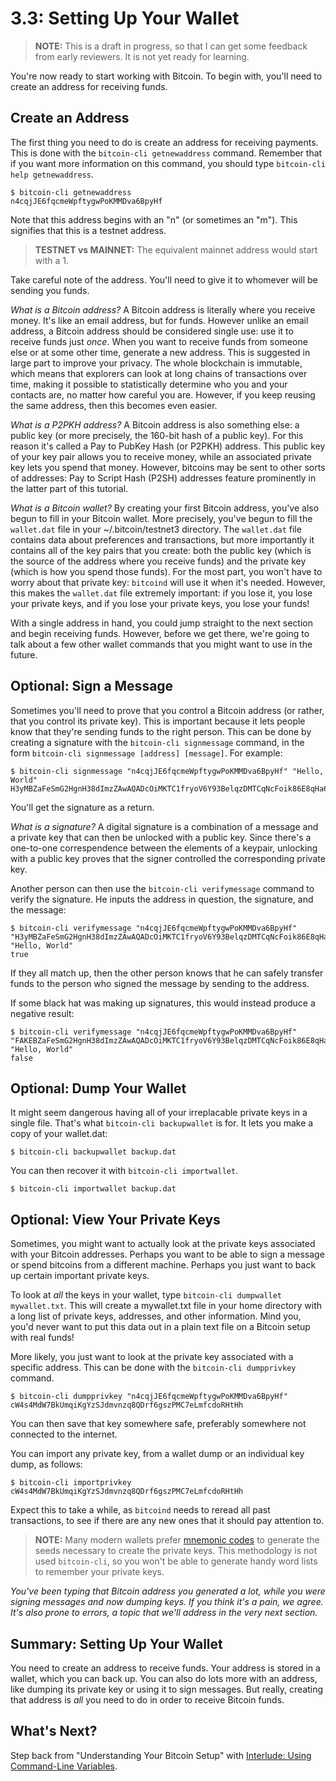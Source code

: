 # 3.3: Setting Up Your Wallet

> **NOTE:** This is a draft in progress, so that I can get some feedback from early reviewers. It is not yet ready for learning.

You're now ready to start working with Bitcoin. To begin with, you'll need to create an address for receiving funds.

## Create an Address

The first thing you need to do is create an address for receiving payments. This is done with the `bitcoin-cli getnewaddress` command. Remember that if you want more information on this command, you should type `bitcoin-cli help getnewaddress`.
```
$ bitcoin-cli getnewaddress
n4cqjJE6fqcmeWpftygwPoKMMDva6BpyHf
```
Note that this address begins with an "n" (or sometimes an "m"). This signifies that this is a testnet address. 

> **TESTNET vs MAINNET:** The equivalent mainnet address would start with a 1.

Take careful note of the address. You'll need to give it to whomever will be sending you funds.

_What is a Bitcoin address?_ A Bitcoin address is literally where you receive money. It's like an email address, but for funds. However unlike an email address, a Bitcoin address should be considered single use: use it to receive funds just _once_. When you want to receive funds from someone else or at some other time, generate a new address. This is suggested in large part to improve your privacy. The whole blockchain is immutable, which means that explorers can look at long chains of transactions over time, making it possible to statistically determine who you and your contacts are, no matter how careful you are. However, if you keep reusing the same address, then this becomes even easier.

_What is a P2PKH address?_ A Bitcoin address is also something else: a public key (or more precisely, the 160-bit hash of a public key). For this reason it's called a Pay to PubKey Hash (or P2PKH) address. This public key of your key pair allows you to receive money, while an associated private key lets you spend that money. However, bitcoins may be sent to other sorts of addresses: Pay to Script Hash (P2SH) addresses feature prominently in the latter part of this tutorial.

_What is a Bitcoin wallet?_ By creating your first Bitcoin address, you've also begun to fill in your Bitcoin wallet. More precisely, you've begun to fill the `wallet.dat` file in your ~/.bitcoin/testnet3 directory. The `wallet.dat` file contains data about preferences and transactions, but more importantly it contains all of the key pairs that you create: both the public key (which is the source of the address where you receive funds) and the private key (which is how you spend those funds). For the most part, you won't have to worry about that private key: `bitcoind` will use it when it's needed. However, this makes the `wallet.dat` file extremely important: if you lose it, you lose your private keys, and if you lose your private keys, you lose your funds!

With a single address in hand, you could jump straight to the next section and begin receiving funds. However, before we get there, we're going to talk about a few other wallet commands that you might want to use in the future.

## Optional: Sign a Message

Sometimes you'll need to prove that you control a Bitcoin address (or rather, that you control its private key). This is important because it lets people know that they're sending funds to the right person. This can be done by creating a signature with the `bitcoin-cli signmessage` command, in the form `bitcoin-cli signmessage [address] [message]`. For example:
```
$ bitcoin-cli signmessage "n4cqjJE6fqcmeWpftygwPoKMMDva6BpyHf" "Hello, World"
H3yMBZaFeSmG2HgnH38dImzZAwAQADcOiMKTC1fryoV6Y93BelqzDMTCqNcFoik86E8qHa6o3FCmTsxWD7Wa5YY=
```
You'll get the signature as a return.

_What is a signature?_ A digital signature is a combination of a message and a private key that can then be unlocked with a public key. Since there's a one-to-one correspendence between the elements of a keypair, unlocking with a public key proves that the signer controlled the corresponding private key. 

Another person can then use the `bitcoin-cli verifymessage` command to verify the signature. He inputs the address in question, the signature, and the message:
```
$ bitcoin-cli verifymessage "n4cqjJE6fqcmeWpftygwPoKMMDva6BpyHf" "H3yMBZaFeSmG2HgnH38dImzZAwAQADcOiMKTC1fryoV6Y93BelqzDMTCqNcFoik86E8qHa6o3FCmTsxWD7Wa5YY=" "Hello, World"
true
```
If they all match up, then the other person knows that he can safely transfer funds to the person who signed the message by sending to the address.

If some black hat was making up signatures, this would instead produce a negative result:
```
$ bitcoin-cli verifymessage "n4cqjJE6fqcmeWpftygwPoKMMDva6BpyHf" "FAKEBZaFeSmG2HgnH38dImzZAwAQADcOiMKTC1fryoV6Y93BelqzDMTCqNcFoik86E8qHa6o3FCmTsxWD7Wa5YY=" "Hello, World"
false
```

## Optional: Dump Your Wallet

It might seem dangerous having all of your irreplacable private keys in a single file. That's what `bitcoin-cli backupwallet` is for. It lets you make a copy of your wallet.dat:
```
$ bitcoin-cli backupwallet backup.dat
```
You can then recover it with `bitcoin-cli importwallet`.
```
$ bitcoin-cli importwallet backup.dat
```

## Optional: View Your Private Keys

Sometimes, you might want to actually look at the private keys associated with your Bitcoin addresses. Perhaps you want to be able to sign a message or spend bitcoins from a different machine. Perhaps you just want to back up certain important private keys.

To look at _all_ the keys in your wallet, type `bitcoin-cli dumpwallet mywallet.txt`. This will create a mywallet.txt file in your home directory with a long list of private keys, addresses, and other information. Mind you, you'd never want to put this data out in a plain text file on a Bitcoin setup with real funds!

More likely, you just want to look at the private key associated with a specific address. This can be done with the `bitcoin-cli dumpprivkey` command.
```
$ bitcoin-cli dumpprivkey "n4cqjJE6fqcmeWpftygwPoKMMDva6BpyHf"
cW4s4MdW7BkUmqiKgYzSJdmvnzq8QDrf6gszPMC7eLmfcdoRHtHh
```
You can then save that key somewhere safe, preferably somewhere not connected to the internet.

You can import any private key, from a wallet dump or an individual key dump, as follows:
```
$ bitcoin-cli importprivkey cW4s4MdW7BkUmqiKgYzSJdmvnzq8QDrf6gszPMC7eLmfcdoRHtHh
```
Expect this to take a while, as `bitcoind` needs to reread all past transactions, to see if there are any new ones that it should pay attention to.

> **NOTE:** Many modern wallets prefer [mnemonic codes](https://github.com/bitcoin/bips/blob/master/bip-0039.mediawiki) to generate the seeds necessary to create the private keys. This methodology is not used `bitcoin-cli`, so you won't be able to generate handy word lists to remember your private keys.

_You've been typing that Bitcoin address you generated a _lot_, while you were signing messages and now dumping keys. If you think it's a pain, we agree. It's also prone to errors, a topic that we'll address in the very next section._

## Summary: Setting Up Your Wallet

You need to create an address to receive funds. Your address is stored in a wallet, which you can back up. You can also do lots more with an address, like dumping its private key or using it to sign messages. But really, creating that address is _all_ you need to do in order to receive Bitcoin funds.

## What's Next?

Step back from "Understanding Your Bitcoin Setup" with [Interlude: Using Command-Line Variables](03_3__Interlude_Using_Command-Line_Variables.md).
